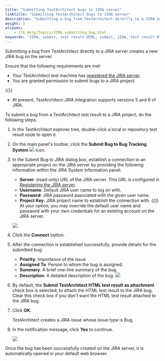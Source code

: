 ```yaml
--- 
title: "Submitting TestArchitect bugs to JIRA server"
linktitle: "Submitting TestArchitect bugs to JIRA server"
description: "Submitting a bug from TestArchitect directly to a JIRA server creates a new JIRA bug on the server."
weight: 3
aliases: 
    - /TA_Help/Topics/JIRA_submitting_bug.html
keywords: "JIRA, submit, test result HTML, submit, JIRA, test result HTML, integration"
---
```


Submitting a bug from TestArchitect directly to a JIRA server creates a new JIRA bug on the server.

Ensure that the following requirements are met:

-   Your TestArchitect test machine has [registered the JIRA server](/user-guide/integration-with-third-party-tools/jira-integration/configuring-jira-integration/registering-a-jira-server).
-   You are granted permission to submit bugs to a JIRA project.

{{<note>}}

-   At present, TestArchitect-JIRA integration supports versions 5 and 6 of JIRA.

To submit a bug from a TestArchitect test result to a JIRA project, do the following steps:

1.  In the TestArchitect explorer tree, double-click a local or repository test result node to open it.

2.  On the main panel's toolbar, click the **Submit Bug to Bug Tracking System** ![](/images/TA_Help/Images/Submit_bug_to_JIRA_icon.png) icon.

3.  In the Submit Bug to JIRA dialog box, establish a connection to an appropriate project on the JIRA server by providing the following information within the JIRA System Information panel:

    -   **Server**: \(read-only\) URL of the JIRA server. This URL is configured in [Registering the JIRA server](/user-guide/integration-with-third-party-tools/jira-integration/configuring-jira-integration/registering-a-jira-server#step_wxv_tc5_2m).
    -   **Username**: Default JIRA user name to log on with.
    -   **Password**: JIRA password associated with the given user name.
    -   **Project Key**: JIRA project name to establish the connection with.
    {{<tip>}} At your option, you may override the default user name and password with your own credentials for an existing account on the JIRA server.

    ![](/images/TA_Help/Images/Submit_bug_to_JIRA_dlg.png)

4.  Click the **Connect** button.

5.  After the connection is established successfully, provide details for the submitted bug:

    -   **Priority**: Importance of the issue
    -   **Assigned To**: Person to whom the bug is assigned.
    -   **Summary**: A brief one-line summary of the bug.
    -   **Description**: A detailed description of the bug.
    ![](/images/TA_Help/Images/Submit_bug_to_JIRA_dlg_General_Bug_Information.png)

6.  By default, the **Submit TestArchitect HTML test result as attachment** check box is selected, to attach the HTML test result to the JIRA bug. Clear this check box if you don't want the HTML test result attached to the JIRA bug.

7.  Click **OK**.

    TestArchitect creates a JIRA issue whose issue type is Bug,

8.  In the notification message, click **Yes** to continue.

    ![](/images/TA_Help/Images/Submit_bug_to_JIRA_confirmation.png)


Once the bug has been successfully created on the JIRA server, it is automatically opened in your default web browser.




